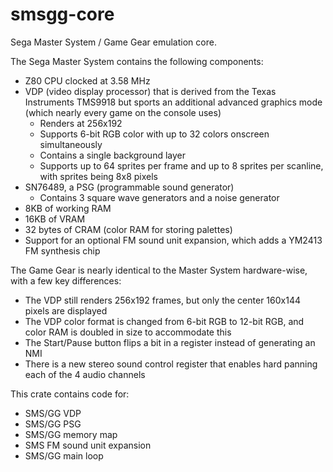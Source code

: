 # smsgg-core

Sega Master System / Game Gear emulation core.

The Sega Master System contains the following components:
* Z80 CPU clocked at 3.58 MHz
* VDP (video display processor) that is derived from the Texas Instruments TMS9918 but sports an additional advanced graphics mode (which nearly every game on the console uses)
  * Renders at 256x192
  * Supports 6-bit RGB color with up to 32 colors onscreen simultaneously
  * Contains a single background layer
  * Supports up to 64 sprites per frame and up to 8 sprites per scanline, with sprites being 8x8 pixels
* SN76489, a PSG (programmable sound generator)
  * Contains 3 square wave generators and a noise generator
* 8KB of working RAM
* 16KB of VRAM
* 32 bytes of CRAM (color RAM for storing palettes)
* Support for an optional FM sound unit expansion, which adds a YM2413 FM synthesis chip

The Game Gear is nearly identical to the Master System hardware-wise, with a few key differences:
* The VDP still renders 256x192 frames, but only the center 160x144 pixels are displayed
* The VDP color format is changed from 6-bit RGB to 12-bit RGB, and color RAM is doubled in size to accommodate this
* The Start/Pause button flips a bit in a register instead of generating an NMI
* There is a new stereo sound control register that enables hard panning each of the 4 audio channels

This crate contains code for:
* SMS/GG VDP
* SMS/GG PSG
* SMS/GG memory map
* SMS FM sound unit expansion
* SMS/GG main loop
